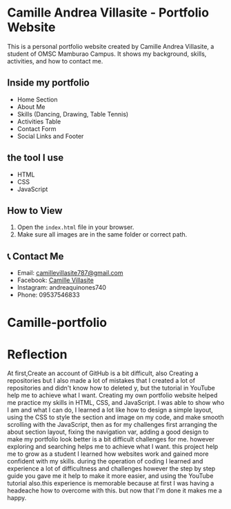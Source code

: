 # Camille Andrea Villasite - Portfolio Website

This is a personal portfolio website created by Camille Andrea Villasite, a student of OMSC Mamburao Campus. It shows my background, skills, activities, and how to contact me.

## Inside my portfolio

- Home Section
- About Me
- Skills (Dancing, Drawing, Table Tennis)
- Activities Table
- Contact Form
- Social Links and Footer

## the tool I use

- HTML
- CSS
- JavaScript

## How to View

1. Open the `index.html` file in your browser.
2. Make sure all images are in the same folder or correct path.

## 📞 Contact Me

- Email: camillevillasite787@gmail.com  
- Facebook: [Camille Villasite](https://www.facebook.com/CamilleVillasite)  
- Instagram: andreaquinones740  
- Phone: 09537546833

# Camille-portfolio
# Reflection

At first,Create an account of GitHub is a bit difficult, also Creating a repositories but I also made a lot of mistakes that I created a lot of repositories and didn't know how to deleted y, but the tutorial in YouTube help me to achieve what I want.
    Creating my own portfolio website helped me practice my skills in HTML, CSS, and JavaScript. I was able to show who I am and what I can do, I learned a lot like how to design a simple layout, using the CSS to style the section and image on my code, and make smooth scrolling with the JavaScript, then as for my challenges first arranging the about section layout, fixing the navigation var, adding a good design to make my portfolio look better is a bit difficult challenges for me. however exploring and searching helps me to achieve what I want. 
  this project help me to grow as a student I learned how websites work and gained more confident with my skills. during the operation of coding I learned and experience a lot of difficultness and challenges however the step by step guide you gave me it help to make it more easier, and using the YouTube tutorial also.this experience is memorable because at first I was having a headeache how to overcome with this. but now that I'm done it makes me a happy.


